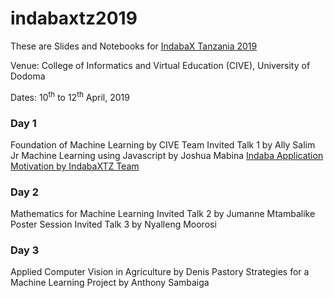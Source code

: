 # indabaxtz2019
These are Slides and Notebooks for [IndabaX Tanzania 2019](http://indabatz.ml/)

Venue: College of Informatics and Virtual Education (CIVE), University of Dodoma

Dates: 10<sup>th</sup> to 12<sup>th</sup> April, 2019

### Day 1
Foundation of Machine Learning by CIVE Team
Invited Talk 1 by Ally Salim Jr
Machine Learning using Javascript by Joshua Mabina
[Indaba Application Motivation by IndabaXTZ Team](https://github.com/twiga2/indabaxtz2019/talks/AI_Africa.pdf)

### Day 2
Mathematics for Machine Learning
Invited Talk 2 by Jumanne Mtambalike
Poster Session
Invited Talk 3 by Nyalleng Moorosi

### Day 3
Applied Computer Vision in Agriculture by Denis Pastory
Strategies for a Machine Learning Project by Anthony Sambaiga

